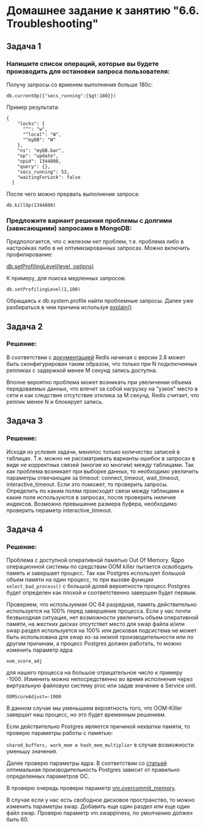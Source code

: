 # Домашнее задание к занятию "6.6. Troubleshooting"

## Задача 1

### Напишите список операций, которые вы будете производить для остановки запроса пользователя:

Получу запросы со врменем выполнения больше 180с:

```
db.currentOp({"secs_running":{$gt:180}})
```

Пример результата:

```
{
    "locks": {
      "^": "w",
      "^local": "W",
      "^myDB": "W"
    },
    "ns": "myDB.bar",
    "op": "update",
    "opid": 1344808,
    "query": {},
    "secs_running": 53,
    "waitingForLock": false
  }
```

После чего можно прервать выполнение запроса:

```
db.killOp(1344808)
```

### Предложите вариант решения проблемы с долгими (зависающими) запросами в MongoDB:

Предпологается, что с железом нет проблем, т.е. проблема либо в настройках либо в не оптимизированных запросах.
Можно включить профилирование:


[db.setProfilingLevel(level, options)](https://docs.mongodb.com/manual/reference/method/db.setProfilingLevel/#mongodb-method-db.setProfilingLevel)

К примеру, для поиска медленных запросов:

```
db.setProfilingLevel(1,100)
```

Обращаясь к db.system.profile найти проблемные запросы. 
Далее уже разбираться в чем причина используя [explain()](https://docs.mongodb.com/manual/tutorial/analyze-query-plan/)

## Задача 2 

### Решение:

В соответствии с [документацией](https://redis.io/docs/manual/replication/) Redis начиная с версии 2.8 может быть сконфигурирован таким образом, что только при N подключенных репликах с задержкой менее M секунд запись доступна.

Вполне вероятно проблема может возникать при увеличении объема передоваемых данных, что влечет за собой нагрузку на "узкое" место в сети и как следствие отсутствие отклика за M секунд. Redis считает, что реплик менее N и блокирует запись.

## Задача 3 

### Решение:
 
Исходя из условия задачи, менялос только количество записей в таблицах. Т.е. можно не рассматривать варианты ошибок в запросах в виде не корректных связей (многие ко многим) между таблицами. Так как проблема возникает при выборке данных, то необходимо увеличить параметры отвечающие за timeout: connect_timeout, wait_timeout, interactive_timeout. Если это поможет, то проверить запросы. Определить по каким полям происходят связи между таблицами и какие поля используются в запросах, после проверить ниличие индексов. Возможно превышение размера буфера, необходимо проверить пераметр interactive_timeout.

## Задача 4

### Решение:

Проблема с доступной оперативной памятью Out Of Memory. Ядро операционной системы по средствам OOM killer пытается освободить память и завершает процесс.
Так как Postgres использует большой объем памяти на один процесс, то при вызове функции `select_bad_process()` с большой долей вероятности процесс Postgres будет определен как плохой и соответственно завершен будет первым.

Проверяем, что используемая ОС 64 разрядная, память действительно используется на 100% перед завершение процесса.
Если у нас почти безвыходная ситуация, нет возможности увеличить объем оперативной памяти, на жестких дисках отсутствет место для swap файла и/или swap раздел используется на 100% или дисковая подсистема не может быть использована для swap из-за низкой производительности или по другим причинам, а процесс Postgres должен работать, то можно изменить параметр ядра

```
oom_score_adj
```

для нашего процесса на большое отрицательное число к примеру -1000. Изменить можно непосредственно во время исполнения через виртуальную файловую систему proc или задав значение в Service unit.

```
OOMScoreAdjust=-1000
```

В данном случае мы уменьшаем вероятность того, что OOM-Killer завершит наш процесс, но это будет временным решением. 

Если действительно Postgres является причиной нехватки памяти, то проверю параметры работы с памятью:

`shared_buffers, work_mem и hash_mem_multiplier`  в случае возможности уменьшу значения.

Далее проверю параметры ядра. В соответствии со [статьей](https://habr.com/ru/post/458860/?) оптимальная производительность Postgres зависит от правильно определенных параметров ОС. 

В проверю очередь проверю параметр [vm.overcommit_memory](https://www.postgresql.org/docs/current/kernel-resources.html#LINUX-MEMORY-OVERCOMMIT). 

В случае если у нас есть свободное дисковое пространство, то можно изменить параметры swap. Добавить еще один раздел или еще один файл swap. Проверю параметр vm.swappiness, по умолчанию должен быть 60.


